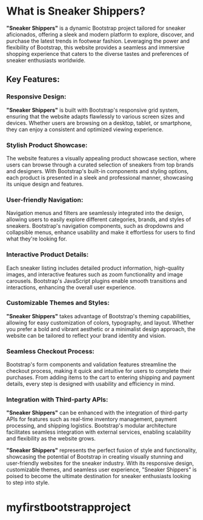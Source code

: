 # What is Sneaker Shippers?


**"Sneaker Shippers"** is a dynamic Bootstrap project tailored for sneaker aficionados, offering a sleek and modern platform to explore, discover, and purchase the latest trends in footwear fashion. Leveraging the power and flexibility of Bootstrap, this website provides a seamless and immersive shopping experience that caters to the diverse tastes and preferences of sneaker enthusiasts worldwide.

## Key Features:

### Responsive Design:
__"Sneaker Shippers"__ is built with Bootstrap's responsive grid system, ensuring that the website adapts flawlessly to various screen sizes and devices. Whether users are browsing on a desktop, tablet, or smartphone, they can enjoy a consistent and optimized viewing experience.

### Stylish Product Showcase:
The website features a visually appealing product showcase section, where users can browse through a curated selection of sneakers from top brands and designers. With Bootstrap's built-in components and styling options, each product is presented in a sleek and professional manner, showcasing its unique design and features.

### User-friendly Navigation:
Navigation menus and filters are seamlessly integrated into the design, allowing users to easily explore different categories, brands, and styles of sneakers. Bootstrap's navigation components, such as dropdowns and collapsible menus, enhance usability and make it effortless for users to find what they're looking for.

### Interactive Product Details: 
Each sneaker listing includes detailed product information, high-quality images, and interactive features such as zoom functionality and image carousels. Bootstrap's JavaScript plugins enable smooth transitions and interactions, enhancing the overall user experience.

### Customizable Themes and Styles:
__"Sneaker Shippers"__ takes advantage of Bootstrap's theming capabilities, allowing for easy customization of colors, typography, and layout. Whether you prefer a bold and vibrant aesthetic or a minimalist design approach, the website can be tailored to reflect your brand identity and vision.

### Seamless Checkout Process: 
Bootstrap's form components and validation features streamline the checkout process, making it quick and intuitive for users to complete their purchases. From adding items to the cart to entering shipping and payment details, every step is designed with usability and efficiency in mind.

### Integration with Third-party APIs: 
__"Sneaker Shippers"__ can be enhanced with the integration of third-party APIs for features such as real-time inventory management, payment processing, and shipping logistics. Bootstrap's modular architecture facilitates seamless integration with external services, enabling scalability and flexibility as the website grows.

__"Sneaker Shippers"__ represents the perfect fusion of style and functionality, showcasing the potential of Bootstrap in creating visually stunning and user-friendly websites for the sneaker industry. With its responsive design, customizable themes, and seamless user experience, "Sneaker Shippers" is poised to become the ultimate destination for sneaker enthusiasts looking to step into style.



# myfirstbootstrapproject
